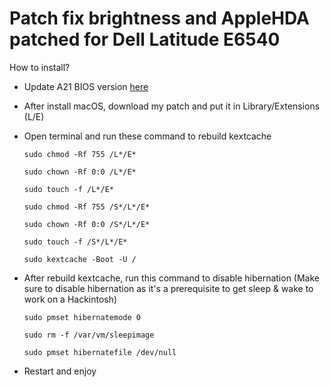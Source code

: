 # Patch fix brightness and AppleHDA patched for Dell Latitude E6540

How to install?
+ Update A21 BIOS version <a href="https://www.dell.com/support/home/vn/en/vnbsdt1/Drivers/DriversDetails?driverId=Y5FNT">here</a>
+ After install macOS, download my patch and put it in Library/Extensions (L/E)
+ Open terminal and run these command to rebuild kextcache

      sudo chmod -Rf 755 /L*/E*

      sudo chown -Rf 0:0 /L*/E*

      sudo touch -f /L*/E*

      sudo chmod -Rf 755 /S*/L*/E*

      sudo chown -Rf 0:0 /S*/L*/E*

      sudo touch -f /S*/L*/E*

      sudo kextcache -Boot -U /

+ After rebuild kextcache, run this command to disable hibernation (Make sure to disable hibernation as it's a prerequisite to get sleep & wake to work on a Hackintosh)

      sudo pmset hibernatemode 0

      sudo rm -f /var/vm/sleepimage

      sudo pmset hibernatefile /dev/null
+ Restart and enjoy
